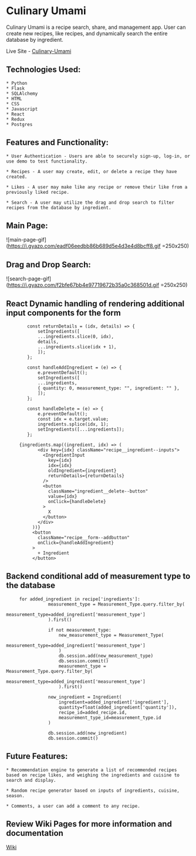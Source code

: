 # Culinary Umami

Culinary Umami is a recipe search, share, and management app. User can create new recipes, like recipes, and dynamically search the entire database by ingredient.

Live Site - [Culinary-Umami](https://culinary-umami.herokuapp.com/)

## Technologies Used:

    * Python
    * Flask
    * SQLAlchemy
    * HTML
    * CSS
    * Javascript
    * React
    * Redux
    * Postgres

## Features and Functionality:

    * User Authentication - Users are able to securely sign-up, log-in, or use demo to test functionality.

    * Recipes - A user may create, edit, or delete a recipe they have created.

    * Likes - A user may make like any recipe or remove their like from a previously liked recipe.

    * Search - A user may utilize the drag and drop search to filter recipes from the database by ingredient.

## Main Page:

![main-page-gif](https://i.gyazo.com/eadf06eedbb86b689d5e4d3e4d8bcff8.gif =250x250)

## Drag and Drop Search:

![search-page-gif](https://i.gyazo.com/f2bfe67bb4e97719672b35a0c368501d.gif =250x250)

## React Dynamic handling of rendering additional input components for the form

```
        const returnDetails = (idx, details) => {
            setIngredients([
            ...ingredients.slice(0, idx),
            details,
            ...ingredients.slice(idx + 1),
            ]);
        };

        const handleAddIngredient = (e) => {
            e.preventDefault();
            setIngredients([
            ...ingredients,
            { quantity: 0, measurement_type: "", ingredient: "" },
            ]);
        };

        const handleDelete = (e) => {
            e.preventDefault();
            const idx = e.target.value;
            ingredients.splice(idx, 1);
            setIngredients([...ingredients]);
        };

     {ingredients.map((ingredient, idx) => (
            <div key={idx} className="recipe__ingredient--inputs">
              <IngredientInput
                key={idx}
                idx={idx}
                oldIngredient={ingredient}
                returnDetails={returnDetails}
              />
              <button
                className="ingredient__delete--button"
                value={idx}
                onClick={handleDelete}
              >
                X
              </button>
            </div>
          ))}
          <button
            className="recipe__form--addbutton"
            onClick={handleAddIngredient}
          >
            + Ingredient
          </button>
```

## Backend conditional add of measurement type to the database

```
     for added_ingredient in recipe['ingredients']:
                measurement_type = Measurement_Type.query.filter_by(
                    measurement_type=added_ingredient['measurement_type']
                ).first()

                if not measurement_type:
                    new_measurement_type = Measurement_Type(
                        measurement_type=added_ingredient['measurement_type']
                    )
                    db.session.add(new_measurement_type)
                    db.session.commit()
                    measurement_type = Measurement_Type.query.filter_by(
                        measurement_type=added_ingredient['measurement_type']
                    ).first()

                new_ingredient = Ingredient(
                    ingredient=added_ingredient['ingredient'],
                    quantity=float(added_ingredient['quantity']),
                    recipe_id=added_recipe.id,
                    measurement_type_id=measurement_type.id
                )

                db.session.add(new_ingredient)
                db.session.commit()
```

## Future Features:

    * Recommendation engine to generate a list of recommended recipes based on recipe likes, and weighing the ingredients and cuisine to search and display.

    * Random recipe generator based on inputs of ingredients, cuisine, season.

    * Comments, a user can add a comment to any recipe.

## Review Wiki Pages for more information and documentation

[Wiki](https://github.com/jps725/culinary_umami/wiki)
